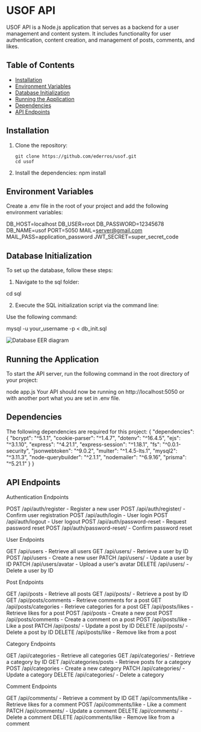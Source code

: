 # USOF API

USOF API is a Node.js application that serves as a backend for a user management and content system. It includes functionality for user authentication, content creation, and management of posts, comments, and likes.

## Table of Contents

- [Installation](#installation)
- [Environment Variables](#environment-variables)
- [Database Initialization](#database-initialization)
- [Running the Application](#running-the-application)
- [Dependencies](#dependencies)
- [API Endpoints](#api-endpoints)

## Installation

1. Clone the repository:
   ```  
   git clone https://github.com/ederros/usof.git
   cd usof

2. Install the dependencies:
npm install


## Environment Variables
Create a .env file in the root of your project and add the following environment variables:

DB_HOST=localhost
DB_USER=root
DB_PASSWORD=12345678
DB_NAME=usof
PORT=5050
MAIL=server@gmail.com
MAIL_PASS=application_password
JWT_SECRET=super_secret_code

## Database Initialization
To set up the database, follow these steps:

1. Navigate to the sql folder:

cd sql

2. Execute the SQL initialization script via the command line:

Use the following command:
 
mysql -u your_username -p < db_init.sql

![Database EER diagram](https://i.ibb.co/6D4qg8T/image.png)  

## Running the Application
To start the API server, run the following command in the root directory of your project:

node app.js
Your API should now be running on http://localhost:5050 or with another port what you are set in .env file.

## Dependencies
The following dependencies are required for this project:
{
  "dependencies": {
    "bcrypt": "^5.1.1",
    "cookie-parser": "^1.4.7",
    "dotenv": "^16.4.5",
    "ejs": "^3.1.10",
    "express": "^4.21.1",
    "express-session": "^1.18.1",
    "fs": "^0.0.1-security",
    "jsonwebtoken": "^9.0.2",
    "multer": "^1.4.5-lts.1",
    "mysql2": "^3.11.3",
    "node-querybuilder": "^2.1.1",
    "nodemailer": "^6.9.16",
    "prisma": "^5.21.1"
  }
}

## API Endpoints

Authentication Endpoints

POST /api/auth/register - Register a new user
POST /api/auth/register/ - Confirm user registration
POST /api/auth/login - User login
POST /api/auth/logout - User logout
POST /api/auth/password-reset - Request password reset
POST /api/auth/password-reset/ - Confirm password reset

User Endpoints

GET /api/users - Retrieve all users
GET /api/users/ - Retrieve a user by ID
POST /api/users - Create a new user
PATCH /api/users/ - Update a user by ID
PATCH /api/users/avatar - Upload a user's avatar
DELETE /api/users/ - Delete a user by ID

Post Endpoints

GET /api/posts - Retrieve all posts
GET /api/posts/ - Retrieve a post by ID
GET /api/posts/comments - Retrieve comments for a post
GET /api/posts/categories - Retrieve categories for a post
GET /api/posts/likes - Retrieve likes for a post
POST /api/posts - Create a new post
POST /api/posts/comments - Create a comment on a post
POST /api/posts/like - Like a post
PATCH /api/posts/ - Update a post by ID
DELETE /api/posts/ - Delete a post by ID
DELETE /api/posts/like - Remove like from a post

Category Endpoints

GET /api/categories - Retrieve all categories
GET /api/categories/ - Retrieve a category by ID
GET /api/categories/posts - Retrieve posts for a category
POST /api/categories - Create a new category
PATCH /api/categories/ - Update a category
DELETE /api/categories/ - Delete a category

Comment Endpoints

GET /api/comments/ - Retrieve a comment by ID
GET /api/comments/like - Retrieve likes for a comment
POST /api/comments/like - Like a comment
PATCH /api/comments/ - Update a comment
DELETE /api/comments/ - Delete a comment
DELETE /api/comments/like - Remove like from a comment